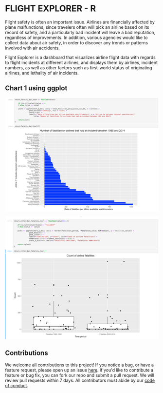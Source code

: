 # FLIGHT EXPLORER - R

Flight safety is often an important issue. Airlines are financially affected by plane malfunctions, since travelers often will pick an airline based on its record of safety, and a particularly bad incident will leave a bad reputation, regardless of improvements. In addition, various agencies would like to collect data about air safety, in order to discover any trends or patterns involved with air accidents.

Flight Explorer is a dashboard that visualizes airline flight data with regards to flight incidents at different airlines, and displays them by airlines, incident numbers, as well as other factors such as first-world status of originating airlines, and lethality of air incidents.

## Chart 1 using ggplot

![](chart_1_screenshot.png)

![](chart_2_screenshot.png)

## Contributions

We welcome all contributions to this project! If you notice a bug, or have a feature request, please open up an issue [here](https://github.com/UBC-MDS/DSCI_532_GROUP_111_FLIGHT_EXPLORER/issues). If you'd like to contribute a feature or bug fix, you can fork our repo and submit a pull request. We will review pull requests within 7 days. All contributors must abide by our [code of conduct](https://github.com/UBC-MDS/flight-explorer-R/blob/master/CODE_OF_CONDUCT.md).
